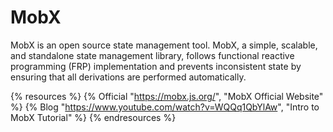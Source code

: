 # MobX

MobX is an open source state management tool. MobX, a simple, scalable, and standalone state management library, follows functional reactive programming (FRP) implementation and prevents inconsistent state by ensuring that all derivations are performed automatically.

{% resources %}
  {% Official "https://mobx.js.org/", "MobX Official Website" %}
  {% Blog "https://www.youtube.com/watch?v=WQQq1QbYlAw", "Intro to MobX Tutorial" %}
{% endresources %}
